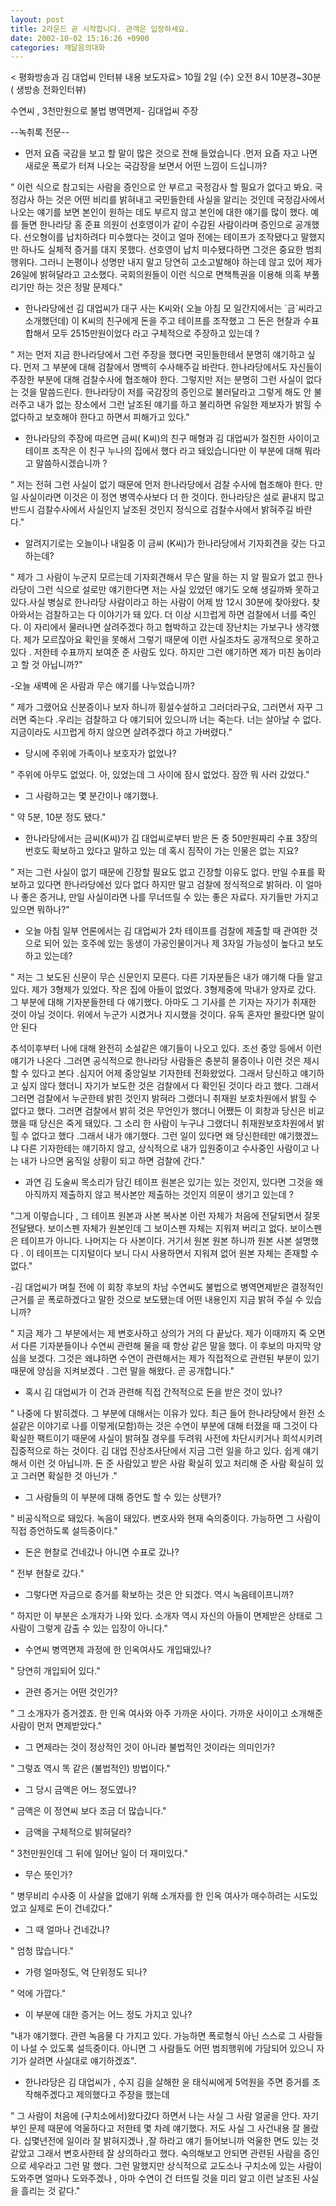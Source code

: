 ```yaml
---
layout: post
title: 2라운드 곧 시작합니다. 관객은 입장하세요.
date: 2002-10-02 15:16:26 +0900
categories: 깨달음의대화
---
```

< 평화방송과 김 대업씨 인터뷰 내용 보도자료> 10월 2일 (수) 오전 8시 10분경~30분 ( 생방송 전화인터뷰)
  

  
수연씨 , 3천만원으로 불법 병역면제- 김대업씨 주장
  

  
--녹취록 전문--
  

  
- 먼저 요즘 국감을 보고 할 말이 많은 것으로 전해 들었습니다 .먼저 요즘 자고 나면 새로운 폭로가 터져 나오는 국감장을 보면서 어떤 느낌이 드십니까?
  

  
" 이런 식으로 참고되는 사람을 증인으로 안 부르고 국정감사 할 필요가 없다고 봐요. 국정감사 하는 것은 어떤 비리를 밝혀내고 국민들한테 사실을 알리는 것인데 국정감사에서 나오는 얘기를 보면 본인이 원하는 데도 부르지 않고 본인에 대한 얘기를 많이 했다. 예를 들면 한나라당 홍 준표 의원이 선호영이가 같이 수감된 사람이라며 증인으로 공개했다. 선오형이를 납치하려다 미수했다는 것이고 얼마 전에는 테이프가 조작됐다고 말했지만 하나도 실체적 증거를 대지 못했다. 선호영이 납치 미수됐다하면 그것은 중요한 범죄행위다. 그러니 논평이나 성명만 내지 말고 당연히 고소고발해야 하는데 않고 있어 제가 26일에 밝혀달라고 고소했다. 국회의원들이 이런 식으로 면책특권을 이용해 의혹 부풀리기만 하는 것은 정말 문제다."
  

  
- 한나라당에선 김 대업씨가 대구 사는 K씨와( 오늘 아침 모 일간지에서는 \`금\`씨라고 소개했던데) 이 K씨의 친구에게 돈을 주고 테이프를 조작했고 그 돈은 현찰과 수표 합해서 모두 2515만원이었다 라고 구체적으로 주장하고 있는데 ?
  

  
" 저는 먼저 지금 한나라당에서 그런 주장을 했다면 국민들한테서 분명히 얘기하고 싶다. 먼저 그 부분에 대해 검찰에서 명백히 수사해주길 바란다. 한나라당에서도 자신들이 주장한 부분에 대해 검찰수사에 협조해야 한다. 그렇지만 저는 분명히 그런 사실이 없다는 것을 말씀드린다. 한나라당이 저를 국감장의 증인으로 불러달라고 그렇게 해도 안 불러주고 내가 없는 장소에서 그런 날조된 얘기를 하고 불리하면 유일한 제보자가 밝힐 수 없다하고 보호해야 한다고 하면서 피해가고 있다."
  

  
- 한나라당의 주장에 따르면 금씨( K씨)의 친구 매형과 김 대업씨가 절친한 사이이고 테이프 조작은 이 친구 누나의 집에서 했다 라고 돼있습니다만 이 부분에 대해 뭐라고 말씀하시겠습니까 ?
  

  
" 저는 전혀 그런 사실이 없기 때문에 먼저 한나라당에서 검찰 수사에 협조해야 한다. 만일 사실이라면 이것은 이 정연 병역수사보다 더 한 것이다. 한나라당은 설로 끝내지 많고 반드시 검찰수사에서 사실인지 날조된 것인지 정식으로 검찰수사에서 밝혀주길 바란다."
  

  
- 알려지기로는 오늘이나 내일중 이 금씨 (K씨)가 한나라당에서 기자회견을 갖는 다고 하는데?
  

  
" 제가 그 사람이 누군지 모르는데 기자회견해서 무슨 말을 하는 지 알 필요가 없고 한나라당이 그런 식으로 설로만 얘기한다면 저는 사실 있었던 얘기도 오해 생길까봐 못하고 있다.사실 병실로 한나라당 사람이라고 하는 사람이 어제 밤 12시 30분에 찾아왔다. 찾아와서는 검찰하고는 다 이야기가 돼 있다. 더 이상 시끄럽게 하면 검찰에서 너를 죽인다. 이 자리에서 물러나면 살려주겠다 하고 협박하고 갔는데 장난치는 가보구나 생각했다. 제가 모르잖아요 확인을 못해서 그렇기 때문에 이런 사실조차도 공개적으로 못하고 있다 . 저한테 수표까지 보여준 준 사람도 있다. 하지만 그런 얘기하면 제가 미친 놈이라고 할 것 아닙니까?"
  

  
-오늘 새벽에 온 사람과 무슨 얘기를 나누었습니까?
  

  
" 제가 그랬어요 신분증이나 보자 하니까 횡설수설하고 그러더라구요, 그러면서 자꾸 그러면 죽는다 .우리는 검찰하고 다 얘기되어 있으니까 너는 죽는다. 너는 살아날 수 없다. 지금이라도 시끄럽게 하지 않으면 살려주겠다 하고 가버렸다."
  

  
- 당시에 주위에 가족이나 보호자가 없었나?
  

  
" 주위에 아무도 없었다. 아, 있었는데 그 사이에 잠시 없었다. 잠깐 뭐 사러 갔었다."
  

  
- 그 사람하고는 몇 분간이나 얘기했나.
  
" 약 5분, 10분 정도 됐다."
  

  
- 한나라당에서는 금씨(K씨)가 김 대업씨로부터 받은 돈 중 50만원짜리 수표 3장의 번호도 확보하고 있다고 말하고 있는 데 혹시 짐작이 가는 인물은 없는 지요?
  

  
" 저는 그런 사실이 없기 때문에 긴장할 필요도 없고 긴장할 이유도 없다. 만일 수표를 확보하고 있다면 한나라당에선 있다 없다 하지만 말고 검찰에 정식적으로 밝혀라. 이 얼마나 좋은 증거냐, 만일 사실이라면 나를 무너뜨릴 수 있는 좋은 자료다. 자기들만 가지고 있으면 뭐하나?"
  

  
- 오늘 아침 일부 언론에서는 김 대업씨가 2차 테이프를 검찰에 제출할 때 관여한 것으로 되어 있는 호주에 있는 동생이 가공인물이거나 제 3자일 가능성이 높다고 보도하고 있는데?
  

  
" 저는 그 보도된 신문이 무슨 신문인지 모른다. 다른 기자분들은 내가 얘기해 다들 알고 있다. 제가 3형제가 있었다. 작은 집에 아들이 없었다. 3형제중에 막내가 양자로 갔다. 그 부분에 대해 기자분들한테 다 얘기했다. 아마도 그 기사를 쓴 기자는 자기가 취재한 것이 아닐 것이다. 위에서 누군가 시켰거나 지시했을 것이다. 유독 혼자만 몰랐다면 말이 안 된다
  
추석이후부터 나에 대해 완전히 소설같은 얘기들이 나오고 있다. 조선 중앙 등에서 이런 얘기가 나온다 .그러면 공식적으로 한나라당 사람들은 충분히 물증이나 이런 것은 제시할 수 있다고 본다 .심지어 어제 중앙일보 기자한테 전화왔었다. 그래서 당신하고 얘기하고 싶지 않다 했더니 자기가 보도한 것은 검찰에서 다 확인된 것이다 라고 했다. 그래서 그러면 검찰에서 누군한테 밝힌 것인지 밝혀라 그랬더니 취재원 보호차원에서 밝힐 수 없다고 했다. 그러면 검찰에서 밝히 것은 무언인가 했더니 어쨌든 이 회창과 당신은 비교했을 때 당신은 죽게 돼있다. 그 소리 한 사람이 누구냐 그랬더니 취재원보호차원에서 밝힐 수 없다고 했다 .그래서 내가 얘기했다. 그런 일이 있다면 왜 당신한테만 얘기했겠느냐 다른 기자한테는 얘기하지 않고, 상식적으로 내가 입원중이고 수사중인 사람이고 나는 내가 나으면 움직일 상황이 되고 하면 검찰에 간다."
  

  
- 과연 김 도술씨 목소리가 담긴 테이프 원본은 있기는 있는 것인지, 있다면 그것을 왜 아직까지 제출하지 않고 복사본만 제출하는 것인지 의문이 생기고 있는데 ?
  

  
"그게 이렇습니다 , 그 테이프 원본과 사본 복사본 이런 자체가 처음에 전달되면서 잘못 전달됐다. 보이스펜 자체가 원본인데 그 보이스펜 자체는 지워져 버리고 없다. 보이스펜은 테이프가 아니다. 나머지는 다 사본이다. 거기서 원본 원본 하니까 원본 사본 설명했다 . 이 테이프는 디지털이다 보니 다시 사용하면서 지워져 없어 원본 자체는 존재할 수 없다."
  

  
-김 대업씨가 며칠 전에 이 회창 후보의 차남 수연씨도 불법으로 병역면제받은 결정적인 근거를 곧 폭로하겠다고 말한 것으로 보도됐는데 어떤 내용인지 지금 밝혀 주실 수 있습 니까?
  

  
" 지금 제가 그 부분에서는 제 변호사하고 상의가 거의 다 끝났다. 제가 이때까지 죽 오면서 다른 기자분들이나 수연씨 관련해 물을 때 항상 같은 말을 했다. 이 후보의 마지막 양심을 보겠다. 그것은 왜냐하면 수연이 관련해서는 제가 직접적으로 관련된 부분이 있기 때문에 양심을 지켜보겠다 . 그런 말을 해왔다. 곧 공개합니다."
  

  
- 혹시 김 대업씨가 이 건과 관련해 직접 간적적으로 돈을 받은 것이 있나?
  

  
" 나중에 다 밝히겠다. 그 부분에 대해서는 이유가 있다. 최근 들어 한나라당에서 완전 소설같은 이야기로 나를 이렇게(모함)하는 것은 수연이 부분에 대해 터졌을 때 그것이 다 확실한 팩트이기 때문에 사실이 밝혀질 경우를 두려워 사전에 차단시키거나 희석시키려 집중적으로 하는 것이다. 김 대업 진상조사단에서 지금 그런 일을 하고 있다. 쉽게 얘기해서 이런 것 아닙니까. 돈 준 사람있고 받은 사람 확실히 있고 처리해 준 사람 확실히 있고 그러면 확실한 것 아닌가 ."
  

  
- 그 사람들의 이 부분에 대해 증언도 할 수 있는 상탠가?
  

  
" 비공식적으로 돼있다. 녹음이 돼있다. 변호사와 현재 숙의중이다. 가능하면 그 사람이 직접 증언하도록 설득중이다."
  

  
- 돈은 현찰로 건네갔나 아니면 수표로 갔나?
  

  
" 전부 현찰로 갔다."
  

  
- 그렇다면 자금으로 증거를 확보하는 것은 안 되겠다. 역시 녹음테이프니까?
  

  
" 하지만 이 부분은 소개자가 나와 있다. 소개자 역시 자신의 아들이 면제받은 상태로 그 사람이 그렇게 감출 수 있는 입장이 아니다."
  

  
- 수연씨 병역면제 과정에 한 인옥여사도 개입돼있나?
  

  
" 당연히 개입되어 있다."
  

  
- 관련 증거는 어떤 것인가?
  

  
" 그 소개자가 증거겠죠. 한 인옥 여사와 아주 가까운 사이다. 가까운 사이이고 소개해준 사람이 먼저 면제받았다."
  

  
- 그 면제라는 것이 정상적인 것이 아니라 불법적인 것이라는 의미인가?
  

  
" 그렇죠 역시 똑 같은 (불법적인) 방법이다."
  

  
- 그 당시 금액은 어느 정도였나?
  

  
" 금액은 이 정연씨 보다 조금 더 많습니다."
  

  
- 금액을 구체적으로 밝혀달라?
  

  
" 3천만원인데 그 뒤에 일어난 일이 더 재미있다."
  

  
- 무슨 뜻인가?
  

  
" 병무비리 수사중 이 사살을 없애기 위해 소개자를 한 인옥 여사가 매수하려는 시도있었고 실제로 돈이 건네갔다."
  

  
- 그 때 얼마나 건네갔나?
  

  
" 엄청 많습니다."
  

  
- 가령 얼마정도, 억 단위정도 되나?
  

  
" 억에 가깝다."
  

  
- 이 부분에 대한 증거는 어느 정도 가지고 있나?
  

  
"내가 얘기했다. 관련 녹음물 다 가지고 있다. 가능하면 폭로형식 아닌 스스로 그 사람들이 나설 수 있도록 설득중이다. 아니면 그 사람들도 어떤 범죄행위에 가담되어 있으니 자기가 살려면 사실대로 얘기하겠죠".
  

  
- 한나라당은 김 대업씨가 , 수지 김을 살해한 윤 태식씨에게 5억원을 주면 증거를 조작해주겠다고 제의했다고 주장을 했는데
  

  
" 그 사람이 처음에 (구치소에서)왔다갔다 하면서 나는 사실 그 사람 얼굴을 안다. 자기 부인 문제 때문에 억울하다고 저한테 몇 차례 얘기했다. 저도 사실 그 사건내용 잘 몰랐다. 십몇년전에 일이라 잘 밝혀지겠나 ,잘 하라고 얘기 들어보니까 억울한 면도 있는 것 같았고 그래서 변호사한테 잘 상의하라고 했다. 숙의해보고 안되면 관련된 사람을 증인으로 세우라고 그런 말 했다. 그런 말했지만 상식적으로 교도소나 구치소에 있는 사람이 도와주면 얼마나 도와주겠나 , 아마 수연이 건 터뜨릴 것을 미리 알고 이런 날조된 사실을 흘리는 것 같다."